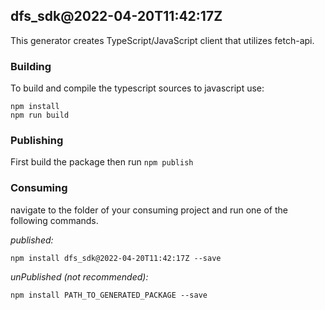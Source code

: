 ## dfs_sdk@2022-04-20T11:42:17Z

This generator creates TypeScript/JavaScript client that utilizes fetch-api.

### Building

To build and compile the typescript sources to javascript use:
```
npm install
npm run build
```

### Publishing

First build the package then run ```npm publish```

### Consuming

navigate to the folder of your consuming project and run one of the following commands.

_published:_

```
npm install dfs_sdk@2022-04-20T11:42:17Z --save
```

_unPublished (not recommended):_

```
npm install PATH_TO_GENERATED_PACKAGE --save
